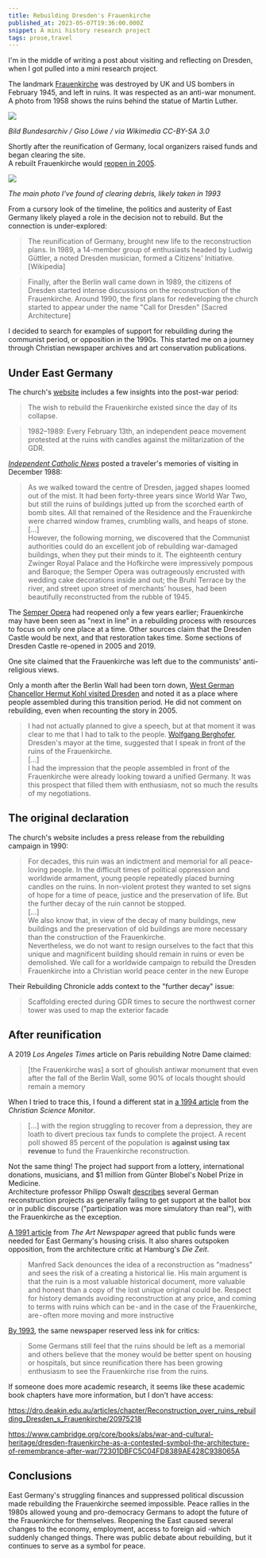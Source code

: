 ```yaml
---
title: Rebuilding Dresden's Frauenkirche
published_at: 2023-05-07T19:36:00.000Z
snippet: A mini history research project
tags: prose,travel
---
```


I'm in the middle of writing a post about visiting and reflecting on Dresden, when I got pulled into a mini research project.

The landmark [Frauenkirche](https://en.wikipedia.org/wiki/Frauenkirche,_Dresden) was destroyed by UK and US bombers in February 1945, and left in ruins. It was respected as an anti-war monument. A photo from 1958 shows the ruins behind the statue of Martin Luther.

<img src="/blog-images/dresden-1.jpeg"/>

*Bild Bundesarchiv / Giso Löwe / via Wikimedia CC-BY-SA 3.0*
<br/>

Shortly after the reunification of Germany, local organizers raised funds and began clearing the site.<br/>
A rebuilt Frauenkirche would [reopen in 2005](https://www.goodnewsnetwork.org/dresden-church-rebuilt-from-wwii-ashes/).

<img src="/blog-images/dresden-2.jpeg"/>

*The main photo I've found of clearing debris, likely taken in 1993*
<br/>

From a cursory look of the timeline, the politics and austerity of East Germany likely played a role in the decision not to rebuild. But the connection is under-explored:

> The reunification of Germany, brought new life to the reconstruction plans. In 1989, a 14-member group of enthusiasts headed by Ludwig Güttler, a noted Dresden musician, formed a Citizens' Initiative. [Wikipedia]

> Finally, after the Berlin wall came down in 1989, the citizens of Dresden started intense discussions on the reconstruction of the Frauenkirche. Around 1990, the first plans for redeveloping the church started to appear under the name "Call for Dresden" [Sacred Architecture]

I decided to search for examples of support for rebuilding during the communist period, or opposition in the 1990s. This started me on a journey through Christian newspaper archives and art conservation publications.

## Under East Germany

The church's [website](https://www.frauenkirche-dresden.de/rebuilding-chronicle) includes a few insights into the post-war period:

> The wish to rebuild the Frauenkirche existed since the day of its collapse.

> 1982–1989: Every February 13th, an independent peace movement protested at the ruins with candles against the militarization of the GDR.

*[Independent Catholic News](https://www.indcatholicnews.com/news/37985)* posted a traveler's memories of visiting in December 1988:

> As we walked toward the centre of Dresden, jagged shapes loomed out of the mist. It had been forty-three years since World War Two, but still the ruins of buildings jutted up from the scorched earth of bomb sites. All that remained of the Residence and the Frauenkirche were charred window frames, crumbling walls, and heaps of stone.<br/>[...]<br/>
> However, the following morning, we discovered that the Communist authorities could do an excellent job of rebuilding war-damaged buildings, when they put their minds to it. The eighteenth century Zwinger Royal Palace and the Hofkirche were impressively pompous and Baroque; the Semper Opera was outrageously encrusted with wedding cake decorations inside and out; the Bruhl Terrace by the river, and street upon street of merchants' houses, had been beautifully reconstructed from the rubble of 1945.

The [Semper Opera](https://en.wikipedia.org/wiki/Semperoper) had reopened only a few years earlier; Frauenkirche may have been seen as "next in line" in a rebuilding process with  resources to focus on only one place at a time. Other sources claim that the Dresden Castle would be next, and that restoration takes time. Some sections of Dresden Castle re-opened in 2005 and 2019.

One site claimed that the Frauenkirche was left due to the communists' anti-religious views.

Only a month after the Berlin Wall had been torn down, [West German Chancellor Hermut Kohl visited Dresden](https://ghdi.ghi-dc.org/sub_document.cfm?document_id=2889) and noted it as a place where people assembled during this transition period. He did not comment on rebuilding, even when recounting the story in 2005.

> I had not actually planned to give a speech, but at that moment it was clear to me that I had to talk to the people. [Wolfgang Berghofer](https://de.wikipedia.org/wiki/Wolfgang_Berghofer), Dresden's mayor at the time, suggested that I speak in front of the ruins of the Frauenkirche.<br/>[...]<br/>
> I had the impression that the people assembled in front of the Frauenkirche were already looking toward a unified Germany. It was this prospect that filled them with enthusiasm, not so much the results of my negotiations.

## The original declaration

The church's website includes a press release from the rebuilding campaign in 1990:

> For decades, this ruin was an indictment and memorial for all peace-loving people. In the difficult times of political oppression and worldwide armament, young people repeatedly placed burning candles on the ruins. In non-violent protest they wanted to set signs of hope for a time of peace, justice and the preservation of life. But the further decay of the ruin cannot be stopped.<br/>
> […]<br/>We also know that, in view of the decay of many buildings, new buildings and the preservation of old buildings are more necessary than the construction of the Frauenkirche.<br/>
> Nevertheless, we do not want to resign ourselves to the fact that this unique and magnificent building should remain in ruins or even be demolished. We call for a worldwide campaign to rebuild the Dresden Frauenkirche into a Christian world peace center in the new Europe

Their Rebuilding Chronicle adds context to the "further decay" issue:

> Scaffolding erected during GDR times to secure the northwest corner tower was used to map the exterior facade

## After reunification

A 2019 *Los Angeles Times* article on Paris rebuilding Notre Dame claimed:

> [the Frauenkirche was] a sort of ghoulish antiwar monument that even after the fall of the Berlin Wall, some 90% of locals thought should remain a memory

When I tried to trace this, I found a different stat in [a 1994 article](https://www.csmonitor.com/1994/0824/24131.html) from the *Christian Science Monitor*.

> […] with the region struggling to recover from a depression, they are loath to divert precious tax funds to complete the project. A recent poll showed 85 percent of the population is **against using tax revenue** to fund the Frauenkirche reconstruction.

Not the same thing! The project had support from a lottery, international donations, musicians, and $1 million from Günter Blobel's Nobel Prize in Medicine.<br/>
Architecture professor Philipp Oswalt [describes](https://www.e-flux.com/architecture/monument/372745/building-a-national-house/) several German reconstruction projects as generally failing to get support at the ballot box or in public discourse ("participation was more simulatory than real"), with the Frauenkirche as the exception.

[A 1991 article](https://www.theartnewspaper.com/1991/06/01/the-splendour-of-ruins) from *The Art Newspaper* agreed that public funds were needed for East Germany's housing crisis. It also shares outspoken opposition, from the architecture critic at Hamburg's *Die Zeit*.

> Manfred Sack denounces the idea of a reconstruction as "madness" and sees the risk of a creating a historical lie. His main argument is that the ruin is a most valuable historical document, more valuable and honest than a copy of the lost unique original could be. Respect for history demands avoiding reconstruction at any price, and coming to terms with ruins which can be - and in the case of the Frauenkirche, are - often more moving and more instructive

[By 1993](https://www.theartnewspaper.com/1993/06/01/dresdens-frauenkirche-the-bell-of-stone-to-hang-again), the same newspaper reserved less ink for critics:

> Some Germans still feel that the ruins should be left as a memorial and others believe that the money would be better spent on housing or hospitals, but since reunification there has been growing enthusiasm to see the Frauenkirche rise from the ruins.

If someone does more academic research, it seems like these academic book chapters have more information, but I don't have access:

https://dro.deakin.edu.au/articles/chapter/Reconstruction_over_ruins_rebuilding_Dresden_s_Frauenkirche/20975218

https://www.cambridge.org/core/books/abs/war-and-cultural-heritage/dresden-frauenkirche-as-a-contested-symbol-the-architecture-of-remembrance-after-war/72301DBFC5C04FD8389AE428C938065A

## Conclusions

East Germany's struggling finances and suppressed political discussion made rebuilding the Frauenkirche seemed impossible. Peace rallies in the 1980s allowed young and pro-democracy Germans to adopt the future of the Frauenkirche for themselves. Reopening the East caused several changes to the economy, employment, access to foreign aid -which suddenly changed things. There was public debate about rebuilding, but it continues to serve as a symbol for peace.

<br/>
<br/>
<br/>
